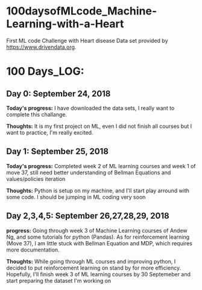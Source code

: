 # 100daysofMLcode_Machine-Learning-with-a-Heart
First ML code Challenge with Heart disease
Data set provided by https://www.drivendata.org.

# 100 Days_LOG:

## Day 0: September 24, 2018

**Today's progress:** I have downloaded the data sets, I really want to complete this challange.

**Thoughts:** It is my first project on ML, even I did not finish all courses but I want to practice, I'm really excited.

## Day 1: September 25, 2018

**Today's progress:** Completed week 2 of ML learning courses and week 1 of move 37, still need better understanding of Bellman Equations and values/policies iteration

**Thoughts:** Python is setup on my machine, and I'll start play arround with some code. I should be jumping in ML coding very soon

## Day 2,3,4,5: September 26,27,28,29, 2018

**progress:** Going through week 3 of Machine Learning courses of Andew Ng, and some tutorials for python (Pandas). As for reinforcement learning (Move 37), I am little stuck with Bellman Equation and MDP, which requires more documentation. 

**Thoughts:** While going through ML courses and improving python, I decided to put reinforcement learning on stand by for more efficiency.
Hopefully, I'll finish week 3 of ML learning courses by 30 Septemeber and start preparing the dataset I'm working on

